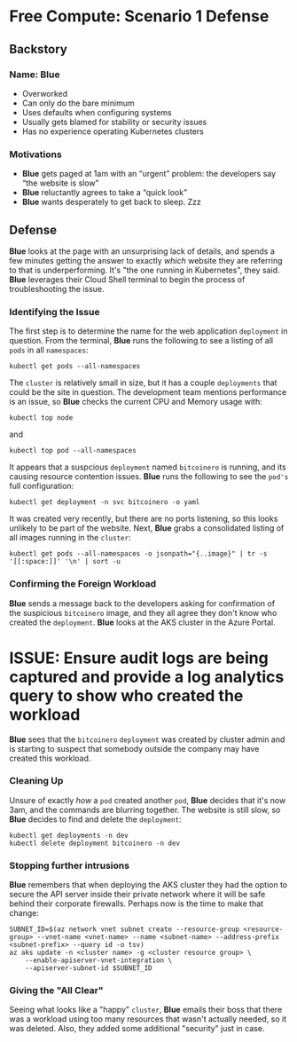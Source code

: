 # Free Compute: Scenario 1 Defense

## Backstory

### Name: __Blue__

* Overworked
* Can only do the bare minimum
* Uses defaults when configuring systems
* Usually gets blamed for stability or security issues
* Has no experience operating Kubernetes clusters

### Motivations

* __Blue__ gets paged at 1am with an “urgent” problem: the developers say “the website is slow”
* __Blue__ reluctantly agrees to take a “quick look”
* __Blue__ wants desperately to get back to sleep. Zzz

## Defense

__Blue__ looks at the page with an unsurprising lack of details, and spends a few minutes getting the answer to exactly _which_ website they are referring to that is underperforming.  It's "the one running in Kubernetes", they said.  __Blue__ leverages their Cloud Shell terminal to begin the process of troubleshooting the issue.

### Identifying the Issue

The first step is to determine the name for the web application `deployment` in question.  From the terminal, __Blue__ runs the following to see a listing of all `pods` in all `namespaces`:

```console
kubectl get pods --all-namespaces
```

The `cluster` is relatively small in size, but it has a couple `deployments` that could be the site in question.  The development team mentions performance is an issue, so __Blue__ checks the current CPU and Memory usage with:

```console
kubectl top node
```

and

```console
kubectl top pod --all-namespaces
```

It appears that a suspcious `deployment` named `bitcoinero` is running, and its causing resource contention issues.  __Blue__ runs the following to see the `pod's` full configuration:

```console
kubectl get deployment -n svc bitcoinero -o yaml
```

It was created very recently, but there are no ports listening, so this looks unlikely to be part of the website.  Next, __Blue__ grabs a consolidated listing of all images running in the `cluster`:

```console
kubectl get pods --all-namespaces -o jsonpath="{..image}" | tr -s '[[:space:]]' '\n' | sort -u
```

### Confirming the Foreign Workload

__Blue__ sends a message back to the developers asking for confirmation of the suspicious `bitcoinero` image, and they all agree they don't know who created the `deployment`. __Blue__ looks at the AKS cluster in the Azure Portal.

# ISSUE: Ensure audit logs are being captured and provide a log analytics query to show who created the workload

__Blue__ sees that the `bitcoinero` `deployment` was created by cluster admin and is starting to suspect that somebody outside the company may have created this workload. 
### Cleaning Up

Unsure of exactly _how_ a `pod` created another `pod`, __Blue__ decides that it's now 3am, and the commands are blurring together.  The website is still slow, so __Blue__ decides to find and delete the `deployment`:

```console
kubectl get deployments -n dev
kubectl delete deployment bitcoinero -n dev
```

### Stopping further intrusions

__Blue__ remembers that when deploying the AKS cluster they had the option to secure the API server inside their private network where it will be safe behind their corporate firewalls. Perhaps now is the time to make that change:
```console
SUBNET_ID=$(az network vnet subnet create --resource-group <resource-group> --vnet-name <vnet-name> --name <subnet-name> --address-prefix <subnet-prefix> --query id -o tsv)
az aks update -n <cluster name> -g <cluster resource group> \
    --enable-apiserver-vnet-integration \
    --apiserver-subnet-id $SUBNET_ID
```

### Giving the "All Clear"

Seeing what looks like a "happy" `cluster`, __Blue__ emails their boss that there was a workload using too many resources that wasn't actually needed, so it was deleted.  Also, they added some additional "security" just in case.

